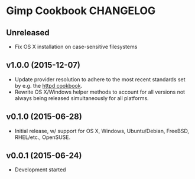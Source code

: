 Gimp Cookbook CHANGELOG
=======================

Unreleased
----------
- Fix OS X installation on case-sensitive filesystems

v1.0.0 (2015-12-07)
-------------------
- Update provider resolution to adhere to the most recent standards set by e.g.
  the [httpd cookbook](https://github.com/chef-cookbooks/httpd).
- Rewrite OS X/Windows helper methods to account for all versions not always
  being released simultaneously for all platforms.

v0.1.0 (2015-06-28)
-------------------
- Initial release, w/ support for OS X, Windows, Ubuntu/Debian, FreeBSD,
  RHEL/etc., OpenSUSE.

v0.0.1 (2015-06-24)
-------------------
- Development started
